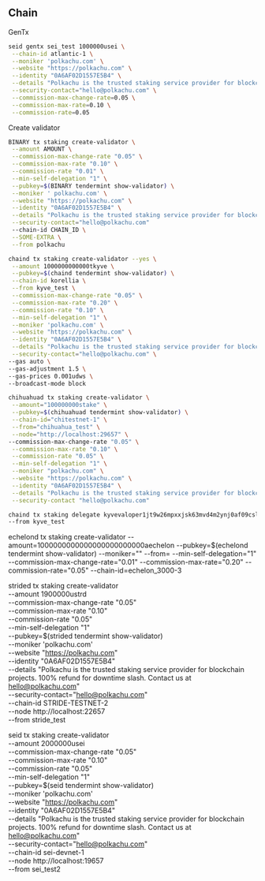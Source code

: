 ## Chain

GenTx

```bash
seid gentx sei_test 1000000usei \
 --chain-id atlantic-1 \
 --moniker 'polkachu.com' \
 --website "https://polkachu.com" \
 --identity "0A6AF02D1557E5B4" \
 --details "Polkachu is the trusted staking service provider for blockchain projects. 100% refund for downtime slash. Contact us at hello@polkachu.com" \
 --security-contact="hello@polkachu.com" \
 --commission-max-change-rate=0.05 \
 --commission-max-rate=0.10 \
 --commission-rate=0.05
```

Create validator

```bash
BINARY tx staking create-validator \
 --amount AMOUNT \
 --commission-max-change-rate "0.05" \
 --commission-max-rate "0.10" \
 --commission-rate "0.01" \
 --min-self-delegation "1" \
 --pubkey=$(BINARY tendermint show-validator) \
 --moniker ' polkachu.com' \
 --website "https://polkachu.com" \
 --identity "0A6AF02D1557E5B4" \
 --details "Polkachu is the trusted staking service provider for blockchain projects. 100% refund for downtime slash. Contact us at hello@polkachu.com" \
 --security-contact="hello@polkachu.com"
 --chain-id CHAIN_ID \
 --SOME-EXTRA \
 --from polkachu
```

```bash
chaind tx staking create-validator --yes \
 --amount 1000000000000tkyve \
 --pubkey=$(chaind tendermint show-validator) \
 --chain-id korellia \
 --from kyve_test \
 --commission-max-change-rate "0.05" \
 --commission-max-rate "0.20" \
 --commission-rate "0.10" \
 --min-self-delegation "1" \
 --moniker 'polkachu.com' \
 --website "https://polkachu.com" \
 --identity "0A6AF02D1557E5B4" \
 --details "Polkachu is the trusted staking service provider for blockchain projects. 100% refund for downtime slash. Contact us at hello@polkachu.com" \
 --security-contact="hello@polkachu.com" \
--gas auto \
--gas-adjustment 1.5 \
--gas-prices 0.001udws \
--broadcast-mode block
```

```bash
chihuahuad tx staking create-validator \
 --amount="100000000stake" \
 --pubkey=$(chihuahuad tendermint show-validator) \
 --chain-id="chitestnet-1" \
 --from="chihuahua_test" \
 --node="http://localhost:29657" \
--commission-max-change-rate "0.05" \
 --commission-max-rate "0.10" \
 --commission-rate "0.05" \
 --min-self-delegation "1" \
 --moniker "polkachu.com" \
 --website "https://polkachu.com" \
 --identity "0A6AF02D1557E5B4" \
 --details "Polkachu is the trusted staking service provider for blockchain projects. 100% refund for downtime slash. Contact us at hello@polkachu.com" \
 --security-contact "hello@polkachu.com"
```

```bash
chaind tx staking delegate kyvevaloper1jt9w26mpxxjsk63mvd4m2ynj0af09cslxlnsvh 1350000000000tkyve \
--from kyve_test
```

echelond tx staking create-validator --amount=1000000000000000000000000aechelon --pubkey=$(echelond tendermint show-validator) --moniker="" --from=<echelonaddress> --min-self-delegation="1" --commission-max-change-rate="0.01" --commission-max-rate="0.20" --commission-rate="0.05" --chain-id=echelon_3000-3

strided tx staking create-validator \
 --amount 1900000ustrd \
 --commission-max-change-rate "0.05" \
 --commission-max-rate "0.10" \
 --commission-rate "0.05" \
 --min-self-delegation "1" \
 --pubkey=$(strided tendermint show-validator) \
 --moniker 'polkachu.com' \
 --website "https://polkachu.com" \
 --identity "0A6AF02D1557E5B4" \
 --details "Polkachu is the trusted staking service provider for blockchain projects. 100% refund for downtime slash. Contact us at hello@polkachu.com" \
 --security-contact="hello@polkachu.com" \
 --chain-id STRIDE-TESTNET-2 \
 --node http://localhost:22657 \
 --from stride_test

seid tx staking create-validator \
 --amount 2000000usei \
 --commission-max-change-rate "0.05" \
 --commission-max-rate "0.10" \
 --commission-rate "0.05" \
 --min-self-delegation "1" \
 --pubkey=$(seid tendermint show-validator) \
 --moniker 'polkachu.com' \
 --website "https://polkachu.com" \
 --identity "0A6AF02D1557E5B4" \
 --details "Polkachu is the trusted staking service provider for blockchain projects. 100% refund for downtime slash. Contact us at hello@polkachu.com" \
 --security-contact="hello@polkachu.com" \
 --chain-id sei-devnet-1 \
 --node http://localhost:19657 \
 --from sei_test2
